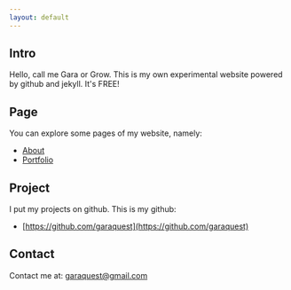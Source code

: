 ```yaml
---
layout: default
---
```


## Intro

Hello, call me Gara or Grow. This is my own experimental website powered by github and jekyll. It's FREE!

## Page

You can explore some pages of my website, namely:
* [About](https://garaquest.github.io/about)
* [Portfolio](https://garaquest.github.io/portfolio)

## Project

I put my projects on github. This is my github:
 * [https://github.com/garaquest](https://github.com/garaquest)

## Contact

Contact me at: garaquest@gmail.com
